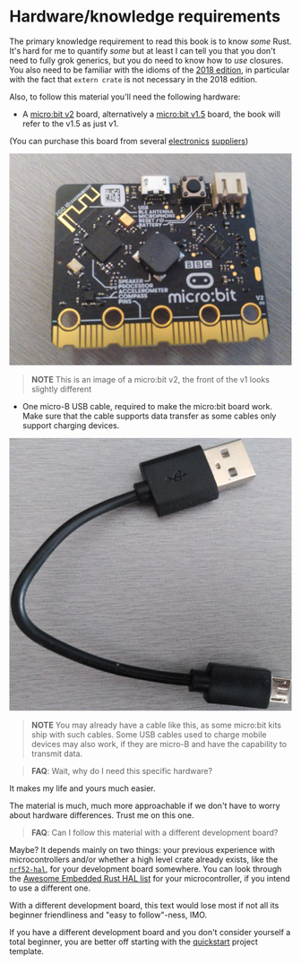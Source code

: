 # Hardware/knowledge requirements

The primary knowledge requirement to read this book is to know *some* Rust. It's
hard for me to quantify *some* but at least I can tell you that you don't need
to fully grok generics, but you do need to know how to *use* closures. You also
need to be familiar with the idioms of the [2018 edition], in particular with
the fact that `extern crate` is not necessary in the 2018 edition.

[2018 edition]: https://rust-lang-nursery.github.io/edition-guide/

Also, to follow this material you'll need the following hardware:

- A [micro:bit v2] board, alternatively a [micro:bit v1.5] board, the book
  will refer to the v1.5 as just v1.

[micro:bit v2]: https://tech.microbit.org/hardware/
[micro:bit v1.5]: https://tech.microbit.org/hardware/1-5-revision/

(You can purchase this board from several [electronics][0] [suppliers][1])

[0]: https://microbit.org/buy/
[1]: https://www.mouser.com/microbit/_/N-aez3t?P=1y8um0l

<p align="center">
<img title="micro:bit" src="../assets/microbit-v2.jpg">
</p>

> **NOTE** This is an image of a micro:bit v2, the front of the v1 looks slightly different

- One micro-B USB cable, required to make the micro:bit board work.
  Make sure that the cable supports data transfer as some cables only support charging devices.

<p align="center">
<img title="micro-B USB cable" src="../assets/usb-cable.jpg">
</p>

> **NOTE** You may already have a cable like this, as some micro:bit kits ship with such cables.
> Some USB cables used to charge mobile devices may also work, if they are micro-B and have the
> capability to transmit data.

> **FAQ**: Wait, why do I need this specific hardware?

It makes my life and yours much easier.

The material is much, much more approachable if we don't have to worry about hardware differences.
Trust me on this one.

> **FAQ**: Can I follow this material with a different development board?

Maybe? It depends mainly on two things: your previous experience with microcontrollers and/or
whether a high level crate already exists, like the [`nrf52-hal`], for your development board
somewhere. You can look through the [Awesome Embedded Rust HAL list] for your microcontroller,
if you intend to use a different one.

[`nrf52-hal`]: https://docs.rs/nrf52-hal
[Awesome Embedded Rust HAL list]: https://github.com/rust-embedded/awesome-embedded-rust#hal-implementation-crates

With a different development board, this text would lose most if not all its beginner friendliness
and "easy to follow"-ness, IMO.

If you have a different development board and you don't consider yourself a total beginner, you are
better off starting with the [quickstart] project template.

[quickstart]: https://rust-embedded.github.io/cortex-m-quickstart/cortex_m_quickstart/
